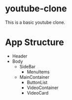 # youtube-clone
This is a basic youtube clone.

# App Structure
- Header
- Body
   - SideBar
      - MenuItems
   - MainContainer
      - ButtonList 
      - VideoContainer
      - VideoCard


